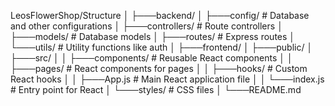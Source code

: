 LeosFlowerShop/Structure
│
├───backend/
│   ├───config/         # Database and other configurations
│   ├───controllers/    # Route controllers
│   ├───models/         # Database models
│   ├───routes/         # Express routes
│   └───utils/          # Utility functions like auth
│
├───frontend/
│   ├───public/
│   ├───src/
│   │   ├───components/ # Reusable React components
│   │   ├───pages/      # React components for pages
│   │   ├───hooks/      # Custom React hooks
│   │   ├───App.js      # Main React application file
│   │   └───index.js    # Entry point for React
│   └───styles/         # CSS files
│
└───README.md
